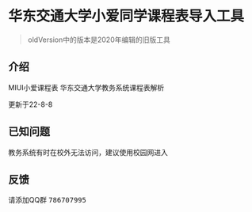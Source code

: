 # 华东交通大学小爱同学课程表导入工具
> oldVersion中的版本是2020年编辑的旧版工具
## 介绍
MIUI小爱课程表 华东交通大学教务系统课程表解析

更新于22-8-8
## 已知问题
教务系统有时在校外无法访问，建议使用校园网进入

## 反馈
请添加QQ群 <kbd>786707995</kbd>